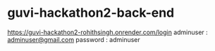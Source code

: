# guvi-hackathon2-back-end

https://guvi-hackathon2-rohithsingh.onrender.com/login
adminuser : adminuser@gmail.com
password : adminuser
